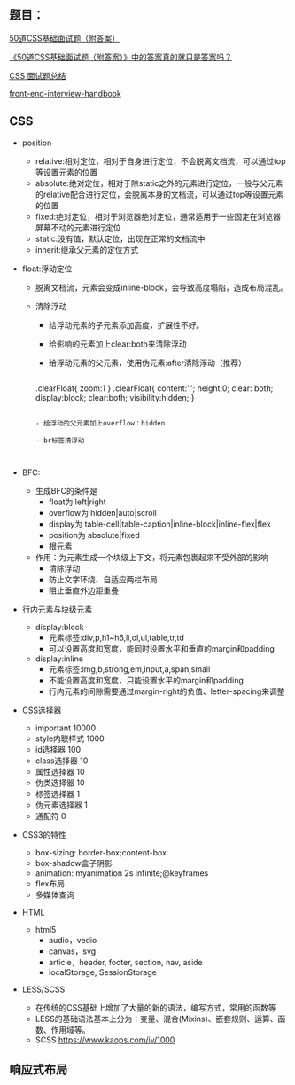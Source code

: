 ## 题目：

[50道CSS基础面试题（附答案）](https://link.juejin.im/?target=https%3A%2F%2Fsegmentfault.com%2Fa%2F1190000013325778)

[《50道CSS基础面试题（附答案）》中的答案真的就只是答案吗？](https://link.juejin.im/?target=https%3A%2F%2Fsegmentfault.com%2Fa%2F1190000013860482)

[CSS 面试题总结](https://link.juejin.im/?target=https%3A%2F%2Ffunteas.com%2Ftopic%2F5ada8eac230d1e5e25e45b89)

[front-end-interview-handbook](https://link.juejin.im/?target=https%3A%2F%2Fgithub.com%2Fyangshun%2Ffront-end-interview-handbook%2Fblob%2Fmaster%2FTranslations%2FChinese%2Fquestions%2Fcss-questions.md)



## CSS

- position

  - relative:相对定位，相对于自身进行定位，不会脱离文档流，可以通过top等设置元素的位置
  - absolute:绝对定位，相对于除static之外的元素进行定位，一般与父元素的relative配合进行定位，会脱离本身的文档流，可以通过top等设置元素的位置
  - fixed:绝对定位，相对于浏览器绝对定位，通常适用于一些固定在浏览器屏幕不动的元素进行定位
  - static:没有值，默认定位，出现在正常的文档流中
  - inherit:继承父元素的定位方式

- float:浮动定位

  - 脱离文档流，元素会变成inline-block，会导致高度塌陷，造成布局混乱。

  - 清除浮动

    - 给浮动元素的子元素添加高度，扩展性不好。

    - 给影响的元素加上clear:both来清除浮动

    - 给浮动元素的父元素，使用伪元素:after清除浮动（推荐）

      ```
    .clearFloat{
        zoom:1
    }
      .clearFloat{
        content:'.';
        height:0;
        clear: both;
        display:block;
        clear:both;
        visibility:hidden;
      }
      ```
    
    - 给浮动的父元素加上overflow：hidden
    
    - br标签清浮动
    
      

- BFC:

  - 生成BFC的条件是
    - float为 left|right
    - overflow为 hidden|auto|scroll
    - display为 table-cell|table-caption|inline-block|inline-flex|flex
    - position为 absolute|fixed
    - 根元素
  - 作用：为元素生成一个块级上下文，将元素包裹起来不受外部的影响
    - 清除浮动
    - 防止文字环绕、自适应两栏布局
    - 阻止垂直外边距重叠

- 行内元素与块级元素

  - display:block
    - 元素标签:div,p,h1~h6,li,ol,ul,table,tr,td
    - 可以设置高度和宽度，能同时设置水平和垂直的margin和padding
  - display:inline
    - 元素标签:img,b,strong,em,input,a,span,small
    - 不能设置高度和宽度，只能设置水平的margin和padding
    - 行内元素的间隙需要通过margin-right的负值、letter-spacing来调整

- CSS选择器

  - important 10000
  - style内联样式 1000
  - id选择器 100
  - class选择器 10
  - 属性选择器 10
  - 伪类选择器 10
  - 标签选择器 1
  - 伪元素选择器 1
  - 通配符 0

- CSS3的特性

  - box-sizing: border-box;content-box
  - box-shadow盒子阴影
  - animation: myanimation 2s infinite;@keyframes
  - flex布局
  - 多媒体查询

- HTML

  - html5
    - audio，vedio
    - canvas，svg
    - article，header, footer, section, nav, aside
    - localStorage, SessionStorage
  
- LESS/SCSS

  - 在传统的CSS基础上增加了大量的新的语法，编写方式，常用的函数等
  - LESS的基础语法基本上分为：变量、混合(Mixins)、嵌套规则、运算、函数、作用域等。
  - SCSS <https://www.kaops.com/iv/1000>



## 响应式布局



